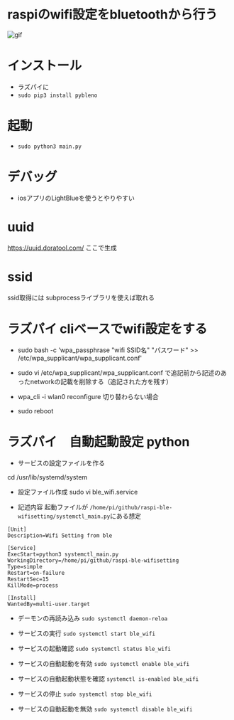 # raspiのwifi設定をbluetoothから行う

![gif](https://raw.github.com/wiki/itouoti12/raspi-ble-wifisetting/images/raspi_ble.gif)

# インストール
- ラズパイに
- `sudo pip3 install pybleno`

# 起動
- `sudo python3 main.py`

# デバッグ
- iosアプリのLightBlueを使うとやりやすい

# uuid
https://uuid.doratool.com/
ここで生成

# ssid
ssid取得には subprocessライブラリを使えば取れる

# ラズパイ cliベースでwifi設定をする

- sudo bash -c 'wpa_passphrase "wifi SSID名" "パスワード" >> /etc/wpa_supplicant/wpa_supplicant.conf'
- sudo vi /etc/wpa_supplicant/wpa_supplicant.conf で追記前から記述のあったnetworkの記載を削除する（追記された方を残す）

- wpa_cli -i wlan0 reconfigure
切り替わらない場合
- sudo reboot

# ラズパイ　自動起動設定 python
- サービスの設定ファイルを作る

cd /usr/lib/systemd/system
- 設定ファイル作成
sudo vi  ble_wifi.service

- 記述内容
起動ファイルが
`/home/pi/github/raspi-ble-wifisetting/systemctl_main.py`にある想定

```
[Unit]
Description=Wifi Setting from ble

[Service]
ExecStart=python3 systemctl_main.py
WorkingDirectory=/home/pi/github/raspi-ble-wifisetting
Type=simple
Restart=on-failure
RestartSec=15
KillMode=process

[Install]
WantedBy=multi-user.target
```

- デーモンの再読み込み
    `sudo systemctl daemon-reloa`

- サービスの実行
    `sudo systemctl start ble_wifi`

- サービスの起動確認
    `sudo systemctl status ble_wifi`

- サービスの自動起動を有効
    `sudo systemctl enable ble_wifi`

- サービスの自動起動状態を確認
    `systemctl is-enabled ble_wifi`

- サービスの停止
    `sudo systemctl stop ble_wifi`

- サービスの自動起動を無効
    `sudo systemctl disable ble_wifi`
